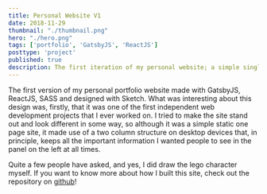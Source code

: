 ```yaml
---
title: Personal Website V1
date: 2018-11-29
thumbnail: "./thumbnail.png"
hero: "./hero.png"
tags: ['portfolio', 'GatsbyJS', 'ReactJS']
posttype: 'project'
published: true
description: The first iteration of my personal website; a simple single page static site for a personal website or portfolio made with ReactJS, GatsbyJS, SASS, and Netlify
---
```


The first version of my personal portfolio website made with GatsbyJS, ReactJS, SASS and designed with Sketch. What was interesting about this design was, firstly, that it was one of the first independent web development projects that I ever worked on. I tried to make the site stand out and look different in some way, so although it was a simple static one page site, it made use of a two column structure on desktop devices that, in principle, keeps all the important information I wanted people to see in the panel on the left at all times.

Quite a few people have asked, and yes, I did draw the lego character myself. If you want to know more about how I built this site, check out the repository on [github](https://github.com/yp717/personalWebsite)!
